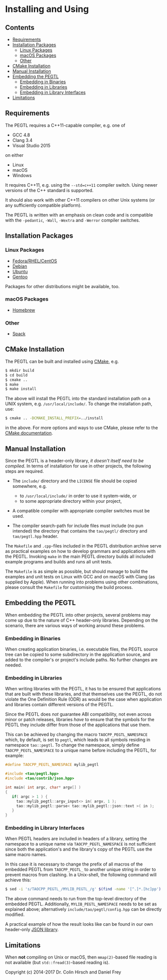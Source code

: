 # Installing and Using

## Contents

* [Requirements](#requirements)
* [Installation Packages](#installation-packages)
  * [Linux Packages](#linux-packages)
  * [macOS Packages](#macos-packages)
  * [Other](#other)
* [CMake Installation](#cmake-installation)
* [Manual Installation](#manual-installation)
* [Embedding the PEGTL](#embedding-the-pegtl)
  * [Embedding in Binaries](#embedding-in-binaries)
  * [Embedding in Libraries](#embedding-in-libraries)
  * [Embedding in Library Interfaces](#embedding-in-library-interfaces)
* [Limitations](#limitations)

## Requirements

The PEGTL requires a C++11-capable compiler, e.g. one of

* GCC 4.8
* Clang 3.4
* Visual Studio 2015

on either

* Linux
* macOS
* Windows

It requires C++11, e.g. using the `--std=c++11` compiler switch.
Using newer versions of the C++ standard is supported.

It should also work with other C++11 compilers on other Unix systems (or any sufficiently compatible platform).

The PEGTL is written with an emphasis on clean code and is compatible with
the `-pedantic`, `-Wall`, `-Wextra` and `-Werror` compiler switches.

## Installation Packages

### Linux Packages

* [Fedora/RHEL/CentOS]
* [Debian]
* [Ubuntu]
* [Gentoo]

Packages for other distributions might be available, too.

### macOS Packages

* [Homebrew]

### Other

* [Spack]

## CMake Installation

The PEGTL can be built and installed using [CMake], e.g.

```sh
$ mkdir build
$ cd build
$ cmake ..
$ make
$ make install
```

The above will install the PEGTL into the standard installation path on a
UNIX system, e.g. `/usr/local/include/`. To change the installation path, use:

```sh
$ cmake .. -DCMAKE_INSTALL_PREFIX=../install
```

in the above. For more options and ways to use CMake, please refer to the [CMake documentation].

## Manual Installation

Since the PEGTL is a header-only library, _it doesn't itself need to be compiled_.
In terms of installation for use in other projects, the following steps are required.

- The `include/` directory and the `LICENSE` file should be copied somewhere, e.g.

  - to `/usr/local/include/` in order to use it system-wide, or
  - to some appropriate directory within your project,

- A compatible compiler with appropriate compiler switches must be used.
- The compiler search-path for include files must include (no pun intended)
  the directory that contains the `tao/pegtl/` directory and `tao/pegtl.hpp` header.

The `Makefile` and `.cpp`-files included in the PEGTL distribution archive serve
as practical examples on how to develop grammars and applications with the PEGTL.
Invoking `make` in the main PEGTL directory builds all included example programs
and builds and runs all unit tests.

The `Makefile` is as simple as possible, but should manage to build the examples
and unit tests on Linux with GCC and on macOS with Clang (as supplied by Apple).
When running into problems using other combinations, please consult the `Makefile`
for customising the build process.

## Embedding the PEGTL

When embedding the PEGTL into other projects, several problems may come up
due to the nature of C++ header-only libraries. Depending on the scenario,
there are various ways of working around these problems.

### Embedding in Binaries

When creating application binaries, i.e. executable files, the PEGTL source
tree can be copied to some subdirectory in the application source, and added
to the compiler's or project's include paths. No further changes are needed.

### Embedding in Libraries

When writing libraries with the PEGTL, it has to be ensured that applications
that are built with these libraries, and that themselves use the PEGTL, do not
violate the One Definition Rule (ODR) as would be the case when application
and libraries contain different versions of the PEGTL.

Since the PEGTL does *not* guarantee ABI compatibility, not even across minor
or patch releases, libraries *have* to ensure that the symbols for the PEGTL
they include differ from those of the applications that use them.

This can be achieved by changing the macro `TAOCPP_PEGTL_NAMESPACE` which, by
default, is set to `pegtl`, which leads to all symbols residing in namespace
`tao::pegtl`. To change the namespace, simply define `TAOCPP_PEGTL_NAMESPACE`
to a unique name before including the PEGTL, for example:

```c++
#define TAOCPP_PEGTL_NAMESPACE mylib_pegtl

#include <tao/pegtl.hpp>
#include <tao/contrib/json.hpp>

int main( int argc, char* argv[] )
{
   if( argc > 1 ) {
     tao::mylib_pegtl::argv_input<> in( argv, 1 );
     tao::mylib_pegtl::parse< tao::mylib_pegtl::json::text >( in );
   }
}

```

### Embedding in Library Interfaces

When PEGTL headers are included in headers of a library, setting the namespace
to a unique name via `TAOCPP_PEGTL_NAMESPACE` is not sufficient since both the
application's and the library's copy of the PEGTL use the same macro names.

In this case it is necessary to change the prefix of all macros of the embedded
PEGTL from `TAOCPP_PEGTL_` to another unique string in order to prevent macros
from clashing. In a Unix-shell, the following command will achieve this:

```sh
$ sed -i 's/TAOCPP_PEGTL_/MYLIB_PEGTL_/g' $(find -name '[^.]*.[hc]pp')
```

The above command needs to run from the top-level directory of the embedded PEGTL.
Additionally, `MYLIB_PEGTL_NAMESPACE` needs to be set as explained above;
alternatively `include/tao/pegtl/config.hpp` can be directly modified.

A practical example of how the result looks like can be found in our own
header-only [JSON library](https://github.com/taocpp/json/).

## Limitations

When **not** compiling on Unix or macOS, then `mmap(2)`-based file reading is not available (but `std::fread(3)`-based reading is).

Copyright (c) 2014-2017 Dr. Colin Hirsch and Daniel Frey

[CMake]: https://cmake.org/
[CMake documentation]: https://cmake.org/documentation/
[Debian]: https://packages.debian.org/search?keywords=pegtl-dev
[Fedora/RHEL/CentOS]: https://apps.fedoraproject.org/packages/PEGTL
[Gentoo]: https://packages.gentoo.org/packages/dev-libs/pegtl
[Homebrew]: http://brewformulas.org/Pegtl
[Spack]: http://spack.readthedocs.io/en/latest/package_list.html#pegtl
[Ubuntu]: http://packages.ubuntu.com/search?keywords=pegtl-dev
